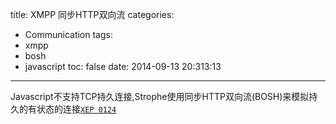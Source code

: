 title: XMPP 同步HTTP双向流
categories:
  - Communication
tags:
  - xmpp
  - bosh
  - javascript
toc: false
date: 2014-09-13 20:313:13
---


Javascript不支持TCP持久连接,Strophe使用同步HTTP双向流(BOSH)来模拟持久的有状态的连接[`XEP 0124`][1]


  [1]: xmpp.org/extensions/xep-0124.html